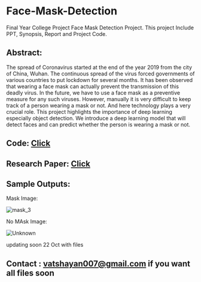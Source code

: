 # Face-Mask-Detection
Final Year College Project Face Mask Detection Project. This project Include PPT, Synopsis, Report and Project Code. 

## Abstract: 

The spread of Coronavirus started at the end of the year 2019 from the city of China, Wuhan. The continuous spread of the virus forced governments of various countries to put lockdown for several months. It has been observed that wearing a face mask can actually prevent the transmission of this deadly virus. In the future, we have to use a face mask as a preventive measure for any such viruses. However, manually it is very difficult to keep track of a person wearing a mask or not. And here technology plays a very crucial role. This project highlights the importance of deep learning especially object detection. We introduce a deep learning model that will detect faces and can predict whether the person is wearing a mask or not.

## Code: **[Click](https://github.com/Vatshayan/Face-Mask-Detection-Project/blob/main/Face_Mask_detection_in_Code_.ipynb)**

## Research Paper: [Click](https://www.irjet.net/archives/V7/i11/IRJET-V7I11216.pdf)

## Sample Outputs:

Mask Image:


![mask_3](https://user-images.githubusercontent.com/28294942/138250235-7f4eb6b0-678a-491c-8b77-00bada874df0.jpg)


No MAsk Image:


![Unknown](https://user-images.githubusercontent.com/28294942/138250139-09e8cf31-f549-46b5-98e3-b53557dd3c7f.jpg)



updating soon 22 Oct with files

## Contact : vatshayan007@gmail.com if you want all files soon

